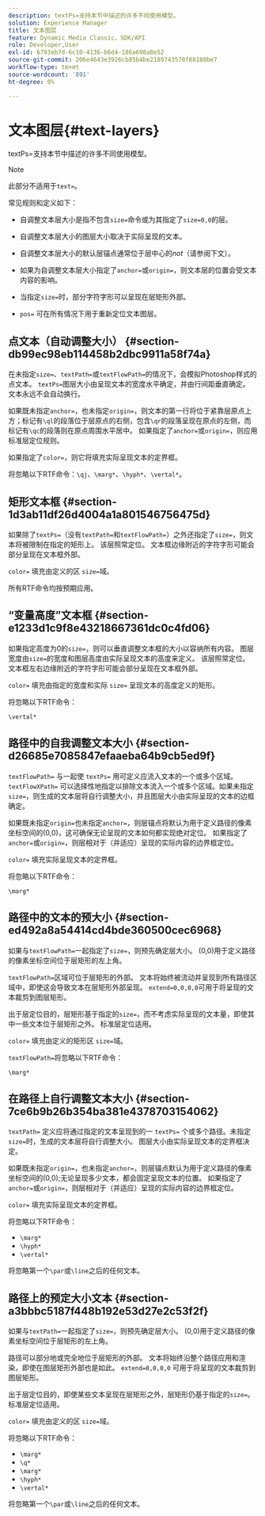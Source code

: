 ```yaml
---
description: textPs=支持本节中描述的许多不同使用模型。
solution: Experience Manager
title: 文本图层
feature: Dynamic Media Classic，SDK/API
role: Developer,User
exl-id: 6793eb7d-6c10-4136-b6d4-186a698a8e52
source-git-commit: 206e4643e3926cb85b4be2189743578f88180be7
workflow-type: tm+mt
source-wordcount: '891'
ht-degree: 0%

---
```


# 文本图层{#text-layers}

textPs=支持本节中描述的许多不同使用模型。

>[!NOTE]
>
>此部分不适用于`text=`。

常见规则和定义如下：

* 自调整文本层大小是指不包含`size=`命令或为其指定了`size=0,0`的层。

* 自调整文本层大小的图层大小取决于实际呈现的文本。
* 自调整文本层大小的默认层锚点通常位于层中心的&#x200B;*not*（请参阅下文）。
* 如果为自调整文本层大小指定了`anchor=`或`origin=`，则文本层的位置会受文本内容的影响。

* 当指定`size=`时，部分字符字形可以呈现在层矩形外部。
* `pos=` 可在所有情况下用于重新定位文本图层。

## 点文本（自动调整大小） {#section-db99ec98eb114458b2dbc9911a58f74a}

在未指定`size=`、`textPath=`或`textFlowPath=`的情况下，会模拟Photoshop样式的点文本。 `textPs=`图层大小由呈现文本的宽度水平确定，并由行间距垂直确定。 文本永远不会自动换行。

如果既未指定`anchor=`，也未指定`origin=`，则文本的第一行将位于紧靠层原点上方；标记有`\ql`的段落位于层原点的右侧，包含`\qr`的段落呈现在原点的左侧，而标记有`\qc`的段落则在原点周围水平居中。 如果指定了`anchor=`或`origin=`，则应用标准层定位规则。

如果指定了`color=`，则它将填充实际呈现文本的定界框。

将忽略以下RTF命令：`\qj`、`\marg*`、`\hyph*`、`\vertal*`。

## 矩形文本框 {#section-1d3ab11df26d4004a1a801546756475d}

如果除了`textPs=`（没有`textPath=`和`textFlowPath=`）之外还指定了`size=`，则文本将被限制在指定的矩形上。 该层照常定位。 文本框边缘附近的字符字形可能会部分呈现在文本框外部。

`color=` 填充由定义的区 `size=`域。

所有RTF命令均按预期应用。

## “变量高度”文本框 {#section-e1233d1c9f8e43218667361dc0c4fd06}

如果指定高度为0的`size=`，则可以垂直调整文本框的大小以容纳所有内容。 图层宽度由`size=`的宽度和图层高度由实际呈现文本的高度来定义。 该层照常定位。 文本框左右边缘附近的字符字形可能会部分呈现在文本框外部。

`color=` 填充由指定的宽度和实际 `size=` 呈现文本的高度定义的矩形。

将忽略以下RTF命令：

`\vertal*`

## 路径中的自我调整文本大小 {#section-d26685e7085847efaaeba64b9cb5ed9f}

`textFlowPath=` 与一起使 `textPs=` 用可定义应流入文本的一个或多个区域。`textFlowXPath=` 可以选择性地指定以排除文本流入一个或多个区域。如果未指定`size=`，则生成的文本层将自行调整大小，并且图层大小由实际呈现的文本的边框确定。

如果既未指定`origin=`也未指定`anchor=`，则层锚点将默认为用于定义路径的像素坐标空间的(0,0)，这可确保无论呈现的文本如何都实现绝对定位。 如果指定了`anchor=`或`origin=`，则层相对于（并适应）呈现的实际内容的边界框定位。

`color=` 填充实际呈现文本的定界框。

将忽略以下RTF命令：

`\marg*`

## 路径中的文本的预大小 {#section-ed492a8a54414cd4bde360500cec6968}

如果与`textFlowPath=`一起指定了`size=`，则预先确定层大小。 (0,0)用于定义路径的像素坐标空间位于层矩形的左上角。

`textFlowPath=`区域可位于层矩形的外部。 文本将始终被流动并呈现到所有路径区域中，即使这会导致文本在层矩形外部呈现。 `extend=0,0,0,0`可用于将呈现的文本裁剪到图层矩形。

出于层定位目的，层矩形基于指定的`size=`，而不考虑实际呈现的文本量，即使其中一些文本位于层矩形之外。 标准层定位适用。

`color=` 填充由定义的矩形区 `size=`域。

`textFlowPath=`将忽略以下RTF命令：

`\marg*`

## 在路径上自行调整文本大小 {#section-7ce6b9b26b354ba381e4378703154062}

`textPath=` 定义应将通过指定的文本呈现到的一 `textPs=` 个或多个路径。未指定`size=`时，生成的文本层将自行调整大小。 图层大小由实际呈现文本的定界框决定。

如果既未指定`origin=`，也未指定`anchor=`，则层锚点默认为用于定义路径的像素坐标空间的(0,0);无论呈现多少文本，都会固定呈现文本的位置。 如果指定了`anchor=`或`origin=`，则层相对于（并适应）呈现的实际内容的边界框定位。

`color=` 填充实际呈现文本的定界框。

将忽略以下RTF命令：

* `\marg*`
* `\hyph*`
* `\vertal*`

将忽略第一个`\par`或`\line`之后的任何文本。

## 路径上的预定大小文本 {#section-a3bbbc5187f448b192e53d27e2c53f2f}

如果与`textPath=`一起指定了`size=`，则预先确定层大小。 (0,0)用于定义路径的像素坐标空间位于层矩形的左上角。

路径可以部分地或完全地位于层矩形的外部。 文本将始终沿整个路径应用和渲染，即使在图层矩形外部也是如此。 `extend=0,0,0,0` 可用于将呈现的文本裁剪到图层矩形。

出于层定位目的，即使某些文本呈现在层矩形之外，层矩形仍基于指定的`size=`。 标准层定位适用。

`color=` 填充由定义的区 `size=`域。

将忽略以下RTF命令：

* `\marg*`
* `\q*`
* `\marg*`
* `\hyph*`
* `\vertal*`

将忽略第一个`\par`或`\line`之后的任何文本。
